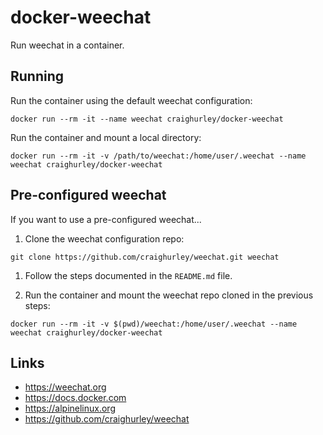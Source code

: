 # docker-weechat

Run weechat in a container.

## Running

Run the container using the default weechat configuration:

```
docker run --rm -it --name weechat craighurley/docker-weechat
```

Run the container and mount a local directory:

```
docker run --rm -it -v /path/to/weechat:/home/user/.weechat --name weechat craighurley/docker-weechat
```

## Pre-configured weechat

If you want to use a pre-configured weechat...

1. Clone the weechat configuration repo:

  ```
  git clone https://github.com/craighurley/weechat.git weechat
  ```

1. Follow the steps documented in the `README.md` file.

1. Run the container and mount the weechat repo cloned in the previous steps:

  ```
  docker run --rm -it -v $(pwd)/weechat:/home/user/.weechat --name weechat craighurley/docker-weechat
  ```

## Links

* <https://weechat.org>
* <https://docs.docker.com>
* <https://alpinelinux.org>
* <https://github.com/craighurley/weechat>
